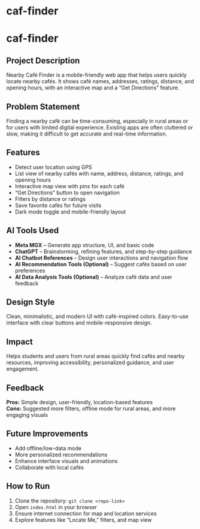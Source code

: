 # caf-finder
# caf-finder

## Project Description
Nearby Café Finder is a mobile-friendly web app that helps users quickly locate nearby cafés. It shows café names, addresses, ratings, distance, and opening hours, with an interactive map and a “Get Directions” feature.

## Problem Statement
Finding a nearby café can be time-consuming, especially in rural areas or for users with limited digital experience. Existing apps are often cluttered or slow, making it difficult to get accurate and real-time information.

## Features
- Detect user location using GPS
- List view of nearby cafés with name, address, distance, ratings, and opening hours
- Interactive map view with pins for each café
- “Get Directions” button to open navigation
- Filters by distance or ratings
- Save favorite cafés for future visits
- Dark mode toggle and mobile-friendly layout

## AI Tools Used
- **Meta MGX** – Generate app structure, UI, and basic code
- **ChatGPT** – Brainstorming, refining features, and step-by-step guidance
- **AI Chatbot References** – Design user interactions and navigation flow
- **AI Recommendation Tools (Optional)** – Suggest cafés based on user preferences
- **AI Data Analysis Tools (Optional)** – Analyze café data and user feedback

## Design Style
Clean, minimalistic, and modern UI with café-inspired colors. Easy-to-use interface with clear buttons and mobile-responsive design.

## Impact
Helps students and users from rural areas quickly find cafés and nearby resources, improving accessibility, personalized guidance, and user engagement.

## Feedback
**Pros:** Simple design, user-friendly, location-based features  
**Cons:** Suggested more filters, offline mode for rural areas, and more engaging visuals

## Future Improvements
- Add offline/low-data mode
- More personalized recommendations
- Enhance interface visuals and animations
- Collaborate with local cafés

## How to Run
1. Clone the repository: `git clone <repo-link>`
2. Open `index.html` in your browser
3. Ensure internet connection for map and location services
4. Explore features like “Locate Me,” filters, and map view
